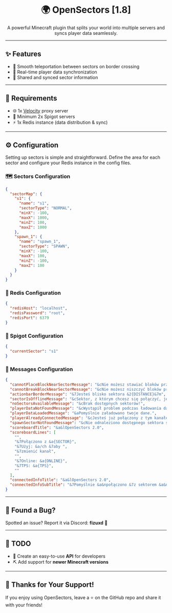 <h1 align="center">🌍 OpenSectors [1.8]</h1>
<p align="center">A powerful Minecraft plugin that splits your world into multiple servers and syncs player data seamlessly.</p>

---

## ✨ Features

- 🚪 Smooth teleportation between sectors on border crossing  
- 🔄 Real-time player data synchronization  
- 🧭 Shared and synced sector information  

---

## 🧰 Requirements

- 🌐 1x [Velocity](https://velocitypowered.com/) proxy server  
- 🧱 Minimum 2x Spigot servers  
- ⚡ 1x Redis instance (data distribution & sync)

---

## ⚙️ Configuration

Setting up sectors is simple and straightforward. Define the area for each sector and configure your Redis instance in the config files.

### 🗺️ Sectors Configuration

```json
{
  "sectorMap": {
    "s1": {
      "name": "s1",
      "sectorType": "NORMAL",
      "minX": -100,
      "maxX": 1000,
      "minZ": 100,
      "maxZ": 1000
    },
    "spawn_1": {
      "name": "spawn_1",
      "sectorType": "SPAWN",
      "minX": -100,
      "maxX": 100,
      "minZ": -100,
      "maxZ": 100
    }
  }
}
```

### 🧠 Redis Configuration

```json
{
  "redisHost": "localhost",
  "redisPassword": "root",
  "redisPort": 6379
}
```

### 📍 Spigot Configuration

```json
{
  "currentSector": "s1"
}
```

### 💬 Messages Configuration

```json
{
  "cannotPlaceBlockNearSectorMessage": "&cNie możesz stawiać bloków przy granicy sektora!",
  "cannotBreakBlockNearSectorMessage": "&cNie możesz niszczyć bloków przy granicy sektora!",
  "actionbarBorderMessage": "&7Jesteś blisko sektora &2{DISTANCE}&7m",
  "sectorIsOfflineMessage": "&cSektor, z którym chcesz się połączyć, jest aktualnie wyłączony!",
  "noSectorsAvailableMessage": "&cBrak dostępnych sektorów!",
  "playerDataNotFoundMessage": "&cWystąpił problem podczas ładowania danych.",
  "playerDataLoadedMessage": "&aPomyślnie załadowano twoje dane.",
  "playerAlreadyConnectedMessage": "&cJesteś już połączony z tym kanałem!",
  "spawnSectorNotFoundMessage": "&cNie odnaleziono dostępnego sektora spawna!",
  "scoreboardTitle": "&a&lOpenSectors 2.0",
  "scoreboardLines": [
    "",
    "&7Połączono z &a{SECTOR}",
    "&7Użyj: &a/ch &7aby ",
    "&7zmienić kanał",
    "",
    "&7Online: &a{ONLINE}",
    "&7TPS: &a{TPS}",
    ""
  ],
  "connectedInfoTitle": "&a&lOpenSectors 2.0",
  "connectedInfoSubTitle": "&7Pomyślnie &a&npołączono &7z sektorem &a&n{SECTOR}"
}
```

---

## 🐛 Found a Bug?

Spotted an issue? Report it via Discord: **fizuxd** 💬

---

## 📌 TODO

- 🧩 Create an easy-to-use **API** for developers  
- ⛏️ Add support for **newer Minecraft versions**

---

## 💖 Thanks for Your Support!

If you enjoy using OpenSectors, leave a ⭐ on the GitHub repo and share it with your friends!

